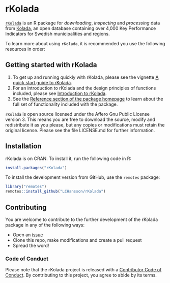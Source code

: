 # rKolada

[`rKolada`](https://lchansson.github.io/rKolada/index.html) is an R package for *downloading*, *inspecting* and *processing* data from [Kolada](https://kolada.se/), an open database containing over 4,000 Key Performance Indicators for Swedish municipalities and regions.

To learn more about using `rKolada`, it is recommended you use the following resources in order:

## Getting started with rKolada

1.  To get up and running quickly with rKolada, please see the vignette [A quick start guide to rKolada](https://lchansson.github.io/rKolada/articles/a-quickstart-rkolada.html).
2.  For an introduction to rKolada and the design principles of functions included, please see [Introduction to rKolada](https://lchansson.github.io/rKolada/articles/introduction-to-rkolada.html).
3.  See the [Reference section of the package homepage](https://lchansson.github.io/rKolada/reference/index.html) to learn about the full set of functionality included with the package.

`rKolada` is open source licensed under the Affero Gnu Public License version 3. This means you are free to download the source, modify and redistribute it as you please, but any copies or modifications must retain the original license. Please see the file LICENSE.md for further information.

## Installation

rKolada is on CRAN. To install it, run the following code in R:

``` r
install.packages("rKolada")
```

To install the development version from GitHub, use the `remotes` package:

``` r
library("remotes")
remotes::install_github("LCHansson/rKolada")
```

## Contributing

You are welcome to contribute to the further development of the rKolada package in any of the following ways:

-   Open an [issue](https://github.com/LCHansson/rKolada/issues)
-   Clone this repo, make modifications and create a pull request
-   Spread the word!

### Code of Conduct

Please note that the rKolada project is released with a [Contributor Code of Conduct](https://contributor-covenant.org/version/2/0/CODE_OF_CONDUCT.html). By contributing to this project, you agree to abide by its terms.
